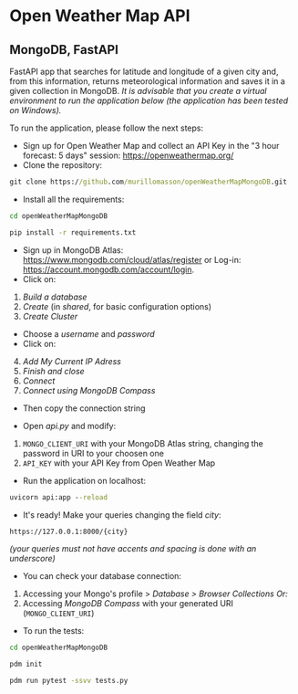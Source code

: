 # Open Weather Map API 
## MongoDB, FastAPI
FastAPI app that searches for latitude and longitude of a given city and, from this information, returns meteorological information and saves it in a given collection in MongoDB.
_It is advisable that you create a virtual environment to run the application below (the application has been tested on Windows)._

To run the application, please follow the next steps:

- Sign up for Open Weather Map and collect an API Key in the "3 hour forecast: 5 days" session: https://openweathermap.org/
- Clone the repository: 
```cmd
git clone https://github.com/murillomasson/openWeatherMapMongoDB.git
```

- Install all the requirements:
```cmd
cd openWeatherMapMongoDB
```
```cmd
pip install -r requirements.txt
```

- Sign up in MongoDB Atlas: https://www.mongodb.com/cloud/atlas/register or Log-in: https://account.mongodb.com/account/login.
- Click on:
1. _Build a database_
2. _Create_ (in _shared_, for basic configuration options)
3. _Create Cluster_
- Choose a _username_ and _password_
- Click on: 
4. _Add My Current IP Adress_
5. _Finish and close_
6. _Connect_
7. _Connect using MongoDB Compass_
- Then copy the connection string

- Open _api.py_ and modify:
1. `MONGO_CLIENT_URI` with your MongoDB Atlas string, changing the password in URI to your choosen one
2. `API_KEY` with your API Key from Open Weather Map

- Run the application on localhost:
```cmd
uvicorn api:app --reload
```

- It's ready! Make your queries changing the field _city_:
```cmd
https://127.0.0.1:8000/{city}
```
_(your queries must not have accents and spacing is done with an underscore)_

- You can check your database connection:
1. Accessing your Mongo's profile > _Database > Browser Collections_
_Or:_
2. Accessing _MongoDB Compass_ with your generated URI (`MONGO_CLIENT_URI`)

- To run the tests:
```cmd
cd openWeatherMapMongoDB
```
```cmd
pdm init
```
```cmd
pdm run pytest -ssvv tests.py
```
